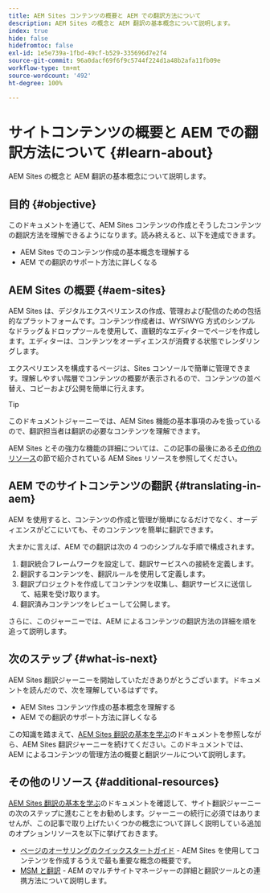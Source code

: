 ```yaml
---
title: AEM Sites コンテンツの概要と AEM での翻訳方法について
description: AEM Sites の概念と AEM 翻訳の基本概念について説明します。
index: true
hide: false
hidefromtoc: false
exl-id: 1e5e739a-1fbd-49cf-b529-335696d7e2f4
source-git-commit: 96a0dacf69f6f9c5744f224d1a48b2afa11fb09e
workflow-type: tm+mt
source-wordcount: '492'
ht-degree: 100%

---
```


# サイトコンテンツの概要と AEM での翻訳方法について {#learn-about}

AEM Sites の概念と AEM 翻訳の基本概念について説明します。

## 目的 {#objective}

このドキュメントを通じて、AEM Sites コンテンツの作成とそうしたコンテンツの翻訳方法を理解できるようになります。読み終えると、以下を達成できます。

* AEM Sites でのコンテンツ作成の基本概念を理解する
* AEM での翻訳のサポート方法に詳しくなる

## AEM Sites の概要 {#aem-sites}

AEM Sites は、デジタルエクスペリエンスの作成、管理および配信のための包括的なプラットフォームです。コンテンツ作成者は、WYSIWYG 方式のシンプルなドラッグ＆ドロップツールを使用して、直観的なエディターでページを作成します。エディターは、コンテンツをオーディエンスが消費する状態でレンダリングします。

エクスペリエンスを構成するページは、Sites コンソールで簡単に管理できます。理解しやすい階層でコンテンツの概要が表示されるので、コンテンツの並べ替え、コピーおよび公開を簡単に行えます。

>[!TIP]
>
>このドキュメントジャーニーでは、AEM Sites 機能の基本事項のみを扱っているので、翻訳担当者は翻訳の必要なコンテンツを理解できます。
>
>AEM Sites とその強力な機能の詳細については、この記事の最後にある[その他のリソース](#additional-information)の節で紹介されている AEM Sites リソースを参照してください。

## AEM でのサイトコンテンツの翻訳 {#translating-in-aem}

AEM を使用すると、コンテンツの作成と管理が簡単になるだけでなく、オーディエンスがどこにいても、そのコンテンツを簡単に翻訳できます。

大まかに言えば、AEM での翻訳は次の 4 つのシンプルな手順で構成されます。

1. 翻訳統合フレームワークを設定して、翻訳サービスへの接続を定義します。
1. 翻訳するコンテンツを、翻訳ルールを使用して定義します。
1. 翻訳プロジェクトを作成してコンテンツを収集し、翻訳サービスに送信して、結果を受け取ります。
1. 翻訳済みコンテンツをレビューして公開します。


さらに、このジャーニーでは、AEM によるコンテンツの翻訳方法の詳細を順を追って説明します。

## 次のステップ {#what-is-next}

AEM Sites 翻訳ジャーニーを開始していただきありがとうございます。ドキュメントを読んだので、次を理解しているはずです。

* AEM Sites コンテンツ作成の基本概念を理解する
* AEM での翻訳のサポート方法に詳しくなる

この知識を踏まえて、[AEM Sites 翻訳の基本を学ぶ](getting-started.md)のドキュメントを参照しながら、AEM Sites 翻訳ジャーニーを続けてください。このドキュメントでは、AEM によるコンテンツの管理方法の概要と翻訳ツールについて説明します。

## その他のリソース {#additional-resources}

[AEM Sites 翻訳の基本を学ぶ](getting-started.md)のドキュメントを確認して、サイト翻訳ジャーニーの次のステップに進むことをお勧めします。ジャーニーの続行に必須ではありませんが、この記事で取り上げたいくつかの概念について詳しく説明している追加のオプションリソースを以下に挙げておきます。

* [ページのオーサリングのクイックスタートガイド](/help/sites-cloud/authoring/getting-started/quick-start.md) - AEM Sites を使用してコンテンツを作成するうえで最も重要な概念の概要です。
* [MSM と翻訳](/help/sites-cloud/administering/msm-and-translation.md) - AEM のマルチサイトマネージャーの詳細と翻訳ツールとの連携方法について説明します。
